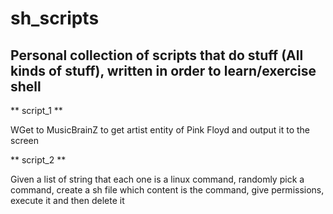 # sh_scripts

## Personal collection of scripts that do stuff (All kinds of stuff), written in order to learn/exercise shell

** script_1 **

WGet to MusicBrainZ to get artist entity of Pink Floyd and output it to the screen

** script_2 **

Given a list of string that each one is a linux command, randomly pick a command, create a sh file which content is the command, give permissions, execute it and then delete it
